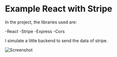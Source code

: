 # Example React with Stripe

In the project, the libraries used are:

-React
-Stripe
-Express
-Cors

I simulate a little backend to send the data of stripe.

![Screenshot](https://github.com/AbrahamSM96/react-stripe/tree/master/screenshots/react-stripe.png)
